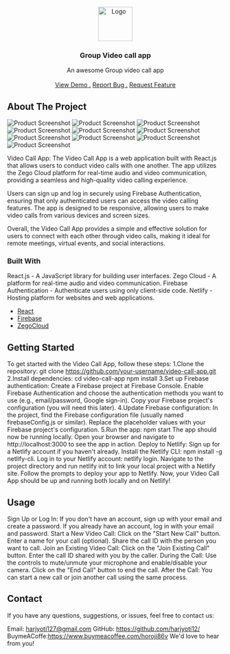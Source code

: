                 
<br/>
<div align="center">
<a href="https://github.com/harjyoti12/vedio-calling-app">
<img src="/project-img/video-camera.png" alt="Logo" width="80" height="80">
</a>
<h3 align="center">Group Video call app</h3>
<p align="center">
An awesome Group video call app

<br/>
<br/>
<a href="https://local-vedio-chat.netlify.app/">View Demo .</a>  
<a href="https://github.com/harjyoti12/vedio-calling-app/issues">Report Bug .</a>
<a href="https://github.com/harjyoti12/vedio-calling-app/pulls">Request Feature</a>
</p>
</div>

 ## About The Project

![Product Screenshot](/project-img/video-camera.png)
![Product Screenshot](/project-img/History%20-%20Google%20Chrome%2009-05-2024%2017_53_56.png)
![Product Screenshot](/project-img/History%20-%20Google%20Chrome%2009-05-2024%2017_54_20.png)
![Product Screenshot](/project-img/History%20-%20Google%20Chrome%2009-05-2024%2017_54_42.png)
![Product Screenshot](/project-img/History%20-%20Google%20Chrome%2009-05-2024%2017_55_07.png)
![Product Screenshot](/project-img/New%20Incognito%20Tab%20-%20Google%20Chrome%2009-05-2024%2017_55_58.png)
![Product Screenshot](/project-img/New%20Incognito%20Tab%20-%20Google%20Chrome%2009-05-2024%2017_56_05.png)
![Product Screenshot](/project-img/New%20Incognito%20Tab%20-%20Google%20Chrome%2009-05-2024%2017_56_21.png)
![Product Screenshot](/project-img/New%20Incognito%20Tab%20-%20Google%20Chrome%2009-05-2024%2017_56_32.png)
![Product Screenshot](/project-img/New%20Incognito%20Tab%20-%20Google%20Chrome%2009-05-2024%2017_56_41.png)


Video Call App:
The Video Call App is a web application built with React.js that allows users to conduct video calls with one another. The app utilizes the Zego Cloud platform for real-time audio and video communication, providing a seamless and high-quality video calling experience.

Users can sign up and log in securely using Firebase Authentication, ensuring that only authenticated users can access the video calling features. The app is designed to be responsive, allowing users to make video calls from various devices and screen sizes.

Overall, the Video Call App provides a simple and effective solution for users to connect with each other through video calls, making it ideal for remote meetings, virtual events, and social interactions.
 ### Built With

React.js - A JavaScript library for building user interfaces.
Zego Cloud - A platform for real-time audio and video communication.
Firebase Authentication - Authenticate users using only client-side code.
Netlify - Hosting platform for websites and web applications.

- [React](https://reactjs.org)
- [Firebase](https://firebase.google.com/)
- [ZegoCloud](https://www.zegocloud.com/)
 ## Getting Started

To get started with the Video Call App, follow these steps:
1.Clone the repository:
git clone https://github.com/your-username/video-call-app.git
2.Install dependencies:
cd video-call-app
npm install
3.Set up Firebase authentication:
Create a Firebase project at Firebase Console.
Enable Firebase Authentication and choose the authentication methods you want to use (e.g., email/password, Google sign-in).
Copy your Firebase project's configuration (you will need this later).
4.Update Firebase configuration:
In the project, find the Firebase configuration file (usually named firebaseConfig.js or similar).
Replace the placeholder values with your Firebase project's configuration.
5.Run the app:
npm start
The app should now be running locally. Open your browser and navigate to http://localhost:3000 to see the app in action.
Deploy to Netlify:
Sign up for a Netlify account if you haven't already.
Install the Netlify CLI: npm install -g netlify-cli.
Log in to your Netlify account: netlify login.
Navigate to the project directory and run netlify init to link your local project with a Netlify site.
Follow the prompts to deploy your app to Netlify.
Now, your Video Call App should be up and running both locally and on Netlify!
 ## Usage

Sign Up or Log In:
If you don't have an account, sign up with your email and create a password.
If you already have an account, log in with your email and password.
Start a New Video Call:
Click on the "Start New Call" button.
Enter a name for your call (optional).
Share the call ID with the person you want to call.
Join an Existing Video Call:
Click on the "Join Existing Call" button.
Enter the call ID shared with you by the caller.
During the Call:
Use the controls to mute/unmute your microphone and enable/disable your camera.
Click on the "End Call" button to end the call.
After the Call:
You can start a new call or join another call using the same process.
 ## Contact

If you have any questions, suggestions, or issues, feel free to contact us:

Email: harjyoti127@gmail.com
GitHub: https://github.com/harjyoti12/
BuymeACoffe:https://www.buymeacoffee.com/horoji86v
We'd love to hear from you!

